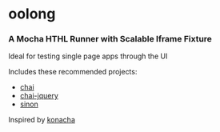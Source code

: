 oolong
======

### A Mocha HTHL Runner with Scalable Iframe Fixture

Ideal for testing single page apps through the UI

Includes these recommended projects:
* [chai](http://chaijs.com/api/bdd/)
* [chai-jquery](https://github.com/chaijs/chai-jquery#chai-jquery)
* [sinon](http://sinonjs.org/docs/)

Inspired by [konacha](https://github.com/jfirebaugh/konacha)